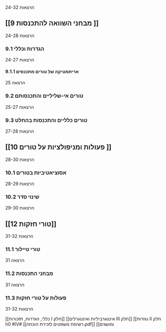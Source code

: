 הרצאות 24-32

  

## [[9 מבחני השוואה להתכנסות ]]
הרצאות 24-28
### 9.1 הגדרות וכללי
הרצאות 24-27
#### 9.1.1 אריתמטיקה של טורים מתכנסים
הרצאה 25
### 9.2 טורים אי-שליליים והתכנסותם
הרצאות 25-27
### 9.3 טורים כלליים והתכנסות בהחלט
הרצאות 27-28  

## [[10 פעולות ומניפולציות על טורים ]]
הרצאות 28-30
### 10.1 אסוציאטיביות בטורים
הרצאות 28-29
### 10.2 שינוי סדר
הרצאות 29-30

## [[12 טורי חזקות]]
הרצאות 31-32
### 11.1 טורי טיילור
הרצאה 31
### 11.2 מבחני התכנסות
הרצאה 31
### 11.3 פעולות על טורי חזקות
הרצאות 31-32


[[‫חלק II נגזרות]] [[חלק III אינטגרביליות ואינטגרלים]] [[חלק I ‫כללי, הגדרות, תזכורות ומושגים]] [[‎⁨רשימת משפטים לזכירת הוכחה⁩.pdf]]
#h0 #IV